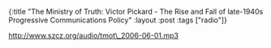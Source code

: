 {:title "The Ministry of Truth: Victor Pickard - The Rise and Fall of late-1940s Progressive Communications Policy"
:layout :post
:tags  ["radio"]}

<http://www.szcz.org/audio/tmot\_2006-06-01.mp3>

